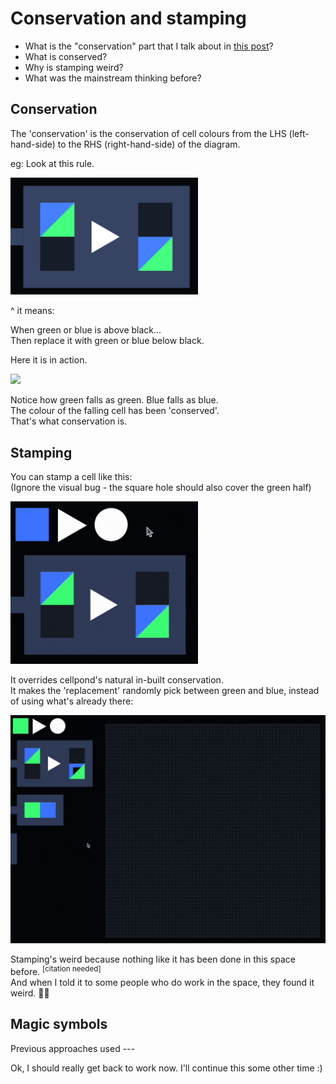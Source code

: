 # Conservation and stamping

- What is the "conservation" part that I talk about in [this post](https://www.todepond.com/wikiblogarden/cellpond/the-weirdest-thing/)?
- What is conserved?
- Why is stamping weird?
- What was the mainstream thinking before?

## Conservation

The 'conservation' is the conservation of cell colours from the LHS (left-hand-side) to the RHS (right-hand-side) of the diagram. 

eg: Look at this rule.

<img src="1.png" width="300" />

^ it means:

When green or blue is above black...<br>
Then replace it with green or blue below black.

Here it is in action.

<img src="2.gif" />

Notice how green falls as green. Blue falls as blue.<br>
The colour of the falling cell has been 'conserved'.<br>
That's what conservation is.

## Stamping

You can stamp a cell like this:<br>
(Ignore the visual bug - the square hole should also cover the green half)

<img src="3.gif" width="300">

It overrides cellpond's natural in-built conservation.<br>
It makes the 'replacement' randomly pick between green and blue, instead of using what's already there:

<img src="4.gif">

Stamping's weird because nothing like it has been done in this space before. <sup>[citation needed]</sup><br>
And when I told it to some people who do work in the space, they found it weird. 🤷‍♀️

## Magic symbols

Previous approaches used ---

Ok, I should really get back to work now. I'll continue this some other time :)

